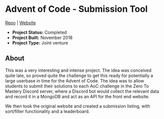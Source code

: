 # Advent of Code - Submission Tool

[Repo](https://github.com/zeroDevs/Advent-Bot) | [Website](https://zerotomastery.io/events/advent-of-code.html)

- **Project Status:** Completed
- **Project Built:** November 2018
- **Project Type:** Joint venture

## About
This was a very interesting  and intense project. The idea was conceived quite late, so proved quite the challenge to get this ready for potentially a large userbase in time for the Advent of Code. The idea was to allow students to submit their solutions to each AoC challenge in the Zero To Mastery Discord server, where a Discord bot would collect the relevant data and record it in a MongoDB and act as an API for the front end website. 

We then took the original website and created a submission listing, with sort/filter functionality and a leaderboard. 